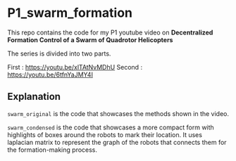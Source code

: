 # P1_swarm_formation

This repo contains the code for my P1 youtube video on 
**Decentralized Formation Control of a Swarm of Quadrotor Helicopters**


The series is divided into two parts.

First : https://youtu.be/xlTAtNvMDhU
Second : https://youtu.be/6tfnYaJMY4I


## Explanation

``swarm_original`` is the code that showcases the methods shown in the video. 

``swarm_condensed`` is the code that showcases a more compact form with highlights of boxes around the robots to mark their location. It uses laplacian matrix to represent the graph of the robots that connects them for the formation-making process. 